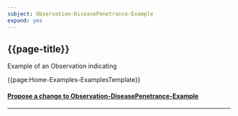 ```yaml
---
subject: Observation-DiseasePenetrance-Example
expand: yes
---
```




## {{page-title}}

Example of an Observation indicating


{{page:Home-Examples-ExamplesTemplate}}



<div id="Feedback" class="tabcontent">
<h4><a href='https://simplifier.net/NHS-Digital-FHIR-Genomics-Implementation-Guide/Observation-DiseasePenetrance-Example/~issues?level=File' target="_blank">Propose a change to Observation-DiseasePenetrance-Example</a></h4>
</div>

---
